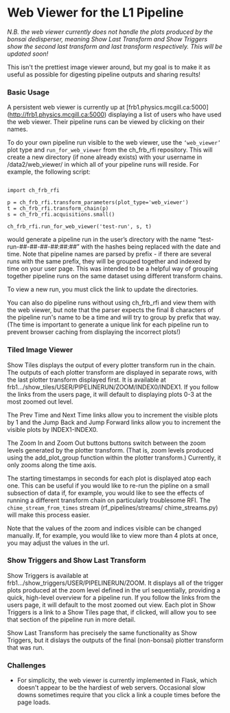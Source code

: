 # Web Viewer for the L1 Pipeline
*N.B. the web viewer currently does not handle the plots produced by the 
bonsai dedisperser, meaning Show Last Transform and Show Triggers show the 
second last transform and last transform respectively. This will be updated soon!*

This isn't the prettiest image viewer around, but my goal is to make it as 
useful as possible for digesting pipeline outputs and sharing results!


### Basic Usage
A persistent web viewer is currently up at [frb1.physics.mcgill.ca:5000]
(http://frb1.physics.mcgill.ca:5000) displaying a list of users who have used the
web viewer. Their pipeline runs can be viewed by clicking on their names.

To do your own pipeline run visible to the web viewer, use the `‘web_viewer’`
plot type and `run_for_web_viewer` from the ch_frb_rfi repository. This will
create a new directory (if none already exists) with your username in
/data2/web_viewer/ in which all of your pipeline runs will reside. For
example, the following script:

<pre><code>
import ch_frb_rfi

p = ch_frb_rfi.transform_parameters(plot_type='web_viewer')
t = ch_frb_rfi.transform_chain(p)
s = ch_frb_rfi.acquisitions.small()

ch_frb_rfi.run_for_web_viewer('test-run', s, t)
</code></pre>

would generate a pipeline run in the user’s directory with the name
“test-run-##-##-##-##:##:##” with the hashes being replaced with the date and
time. Note that pipeline names are parsed by prefix - if there are several runs 
with the same prefix, they will be grouped together and indexed by time on your
user page. This was intended to be a helpful way of grouping together pipeline
runs on the same dataset using different transform chains. 

To view a new run, you must click the link to update the directories.

You can also do pipeline runs without using ch_frb_rfi and view them with the web
viewer, but note that the parser expects the final 8 characters of the pipeline
run's name to be a time and will try to group by prefix that way. (The time is 
important to generate a unique link for each pipeline run to prevent browser 
caching from displaying the incorrect plots!)


### Tiled Image Viewer
Show Tiles displays the output of every plotter transform run in the chain. The 
outputs of each plotter transform are displayed in separate rows, with the last 
plotter transform displayed first. It is available at 
frb1.../show_tiles/USER/PIPELINERUN/ZOOM/INDEX0/INDEX1.
If you follow the links from the users page, it will default to displaying plots 
0-3 at the most zoomed out level. 

The Prev Time and Next Time links allow you to increment the visible plots by 1 
and the Jump Back and Jump Forward links allow you to increment the visible 
plots by INDEX1-INDEX0. 

The Zoom In and Zoom Out buttons buttons switch between the zoom levels 
generated by the plotter transform. (That is, zoom levels produced using the 
add_plot_group function within the plotter transform.) Currently, it only 
zooms along the time axis. 

The starting timestamps in seconds for each plot is displayed atop each one. This 
can be useful if you would like to re-run the pipline on a small subsection of data
if, for example, you would like to see the effects of running a different transform chain on
particularly troublesome RFI. The `chime_stream_from_times` stream (rf_pipelines/streams/
chime_streams.py) will make this process easier.

Note that the values of the zoom and indices visible can be changed manually. If, for 
example, you would like to view more than 4 plots at once, you may adjust the values in
the url. 


### Show Triggers and Show Last Transform
Show Triggers is available at frb1.../show_triggers/USER/PIPELINERUN/ZOOM. 
It displays all of the trigger plots produced at the zoom level defined in the url 
sequentially, providing a quick, high-level overview for a pipeline run. If you 
follow the links from the users page, it will default to the most zoomed out view. 
Each plot in Show Triggers is a link to a Show Tiles page that, if clicked, will 
allow you to see that section of the pipeline run in more detail. 

Show Last Transform has precisely the same functionality as Show Triggers, but it dislays the 
outputs of the final (non-bonsai) plotter transform that was run.


### Challenges
- For simplicity, the web viewer is currently implemented in Flask, which doesn't appear
  to be the hardiest of web servers. Occasional slow downs sometimes require that you 
  click a link a couple times before the page loads.
